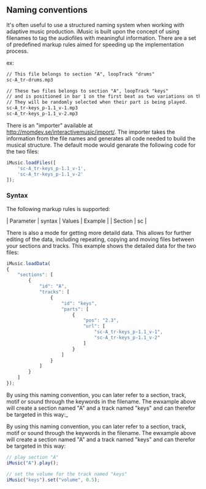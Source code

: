## Naming conventions
It's often useful to use a structured naming system when working with adaptive music production. iMusic is built upon the concept of using filenames to tag the audiofiles with meaningful information. There are a set of predefined markup rules aimed for speeding up the implementation process.

ex:
```html
// This file belongs to section "A", loopTrack "drums"
sc-A_tr-drums.mp3

// These two files belongs to section "A", loopTrack "keys"
// and is positioned in bar 1 on the first beat as two variations on the same part
// They will be randomly selected when their part is being played.
sc-A_tr-keys_p-1.1_v-1.mp3
sc-A_tr-keys_p-1.1_v-2.mp3
```

There is an "importer" available at http://momdev.se/interactivemusic/import/. The importer takes the information from the file names and generates all code needed to build the musical structure. The default mode would genarate the following code for the two files:

```javascript
iMusic.loadFiles([
	'sc-A_tr-keys_p-1.1_v-1',
	'sc-A_tr-keys_p-1.1_v-2'
]);
```

### Syntax
The following markup rules is supported:


| Parameter   | syntax   | Values   | Example  |
| Section     | sc       | 

There is also a mode for getting more detaild data. This allows for further editing of the data, including repeating, copying and moving files between your sections and tracks. This example shows the detailed data for the two files:

```javascript
iMusic.loadData(
{
	"sections": [
		{
			"id": "A",
			"tracks": [
				{
					"id": "keys",
					"parts": [
						{
							"pos": "2.3",
							"url": [
								"sc-A_tr-keys_p-1.1_v-1",
								"sc-A_tr-keys_p-1.1_v-2"
							]
						}
					]
				}
			]
		}
	]
});
```

By using this naming convention, you can later refer to a section, track, motif or sound through the keywords in the filename. The ewxample above will create a section named "A" and a track named "keys" and can therefor be targeted in this way:_

By using this naming convention, you can later refer to a section, track, motif or sound through the keywords in the filename. The ewxample above will create a section named "A" and a track named "keys" and can therefor be targeted in this way:

```javascript
// play section "A"
iMusic("A").play();

// set the volume for the track named "keys"
iMusic("keys").set("volume", 0.5);
```
